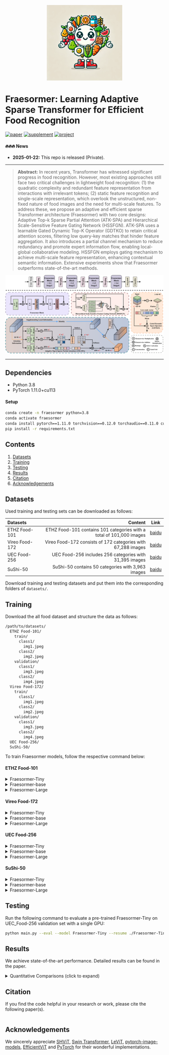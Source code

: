 <div align="center">
<p align="center"> <img src="figs/logo.webp" width="240px"> </p>
</div>

# Fraesormer: Learning Adaptive Sparse Transformer for Efficient Food Recognition

[![paper](https://img.shields.io/badge/arXiv-Paper-brightgreen)](http://arxiv.org/abs/2503.11995)
[![supplement](https://img.shields.io/badge/Supplementary-Material-B85252)]()
[![project](https://img.shields.io/badge/project-page-brightgreen)](https://zs1314.github.io/Fraesormer/)


#### 🔥🔥🔥 News


- **2025-01-22:** This repo is released (Private).

---

> **Abstract:** In recent years, Transformer has witnessed significant progress in food recognition. However, most existing
approaches still face two critical challenges in lightweight food
recognition: (1) the quadratic complexity and redundant feature
representation from interactions with irrelevant tokens; (2)
static feature recognition and single-scale representation, which
overlook the unstructured, non-fixed nature of food images
and the need for multi-scale features. To address these, we
propose an adaptive and efficient sparse Transformer architecture
(Fraesormer) with two core designs: Adaptive Top-k Sparse Partial
Attention (ATK-SPA) and Hierarchical Scale-Sensitive Feature
Gating Network (HSSFGN). ATK-SPA uses a learnable Gated
Dynamic Top-K Operator (GDTKO) to retain critical attention
scores, filtering low query-key matches that hinder feature
aggregation. It also introduces a partial channel mechanism
to reduce redundancy and promote expert information flow,
enabling local-global collaborative modeling. HSSFGN employs
gating mechanism to achieve multi-scale feature representation,
enhancing contextual semantic information. Extensive experiments
show that Fraesormer outperforms state-of-the-art methods.

![](figs/overview.png)

---

## Dependencies

- Python 3.8
- PyTorch 1.11.0+cu113

#### Setup
```bash
conda create -n fraesormer python=3.8
conda activate fraesormer
conda install pytorch==1.11.0 torchvision==0.12.0 torchaudio==0.11.0 cudatoolkit=11.3 -c pytorch
pip install -r requirements.txt
```

## Contents

1. [Datasets](#datasets)
1. [Training](#training)
1. [Testing](#testing)
1. [Results](#results)
1. [Citation](#citation)
1. [Acknowledgements](#acknowledgements)

## <a name="datasets"></a> Datasets

Used training and testing sets can be downloaded as follows:

| Datasets       |                                                              Content | Link |
|:---------------|---------------------------------------------------------------------:|:----:|
| ETHZ Food-101  | ETHZ Food-101 contains 101 categories with a total of 101,000 images | [baidu](https://pan.baidu.com/s/132hvhtorICv9j6o5ZErhgg?pwd=sa6w)     |
| Vireo Food-172 |         Vireo Food-172 consists of 172 categories with 67,288 images | [baidu](https://pan.baidu.com/s/1_9ya6xa9xQhL5HhtVIgO1g?pwd=e2mu)     |
| UEC Food-256   |              UEC Food-256 includes 256 categories with 31,395 images | [baidu](https://pan.baidu.com/s/1UXSBxPGTwTvFAiDJK3Cf5A?pwd=wcge)     |
| SuShi-50       |                    SuShi-50 contains 50 categories with 3,963 images |  [baidu](https://pan.baidu.com/s/1Er4_8_exnB0GMZvOm_7t5A?pwd=jknv)    |

Download training and testing datasets and put them into the corresponding folders of `datasets/`.



## <a name="training"></a> Training


Download the all food dataset and structure the data as follows:
```
/path/to/datasets/
  ETHZ Food-101/
    train/
      class1/
        img1.jpeg
      class2/
        img2.jpeg
    validation/
      class1/
        img3.jpeg
      class2/
        img4.jpeg
  Vireo Food-172/
    train/
      class1/
        img1.jpeg
      class2/
        img2.jpeg
    validation/
      class1/
        img3.jpeg
      class2/
        img4.jpeg
  UEC Food-256/        
  SuShi-50/
```

To train Fraesormer models, follow the respective command below:
#### ETHZ Food-101
<details>
<summary>
Fraesormer-Tiny
</summary>

```
python main.py --model Fraesormer-Tiny --data-set ETHZ_Food-101 --data-path $PATH_TO_ETHZ_Food-101 --output_dir $PATH_Result_ETHZ_Food-101
```
</details>

<details>
<summary>
Fraesormer-base
</summary>

```
python main.py --model Fraesormer-Base --data-set ETHZ_Food-101 --data-path $PATH_TO_ETHZ_Food-101 --output_dir $PATH_Result_ETHZ_Food-101
```
</details>

<details>
<summary>
Fraesormer-Large
</summary>

```
python main.py --model Fraesormer-Large --data-set ETHZ_Food-101 --data-path $PATH_TO_ETHZ_Food-101 --output_dir $PATH_Result_ETHZ_Food-101
```
</details>

#### Vireo Food-172
<details>
<summary>
Fraesormer-Tiny
</summary>

```
python main.py --model Fraesormer-Tiny --data-set Vireo_Food-172 --data-path $PATH_TO_Vireo_Food-172 --output_dir $PATH_Result_Vireo_Food-172
```
</details>

<details>
<summary>
Fraesormer-base
</summary>

```
python main.py --model Fraesormer-Base --data-set Vireo_Food-172 --data-path $PATH_TO_Vireo_Food-172 --output_dir $PATH_Result_Vireo_Food-172
```
</details>

<details>
<summary>
Fraesormer-Large
</summary>

```
python main.py --model Fraesormer-Large --data-set Vireo_Food-172 --data-path $PATH_TO_Vireo_Food-172 --output_dir $PATH_Result_Vireo_Food-172
```
</details>

#### UEC Food-256
<details>
<summary>
Fraesormer-Tiny
</summary>

```
python main.py --model Fraesormer-Tiny --data-set UEC_Food-256 --data-path $PATH_TO_UEC_Food-256 --output_dir $PATH_Result_UEC_Food-256
```
</details>

<details>
<summary>
Fraesormer-base
</summary>

```
python main.py --model Fraesormer-Base --data-set UEC_Food-256 --data-path $PATH_TO_UEC_Food-256 --output_dir $PATH_Result_UEC_Food-256
```
</details>

<details>
<summary>
Fraesormer-Large
</summary>

```
python main.py --model Fraesormer-Large --data-set UEC_Food-256 --data-path $PATH_TO_UEC_Food-256 --output_dir $PATH_Result_UEC_Food-256
```
</details>

#### SuShi-50
<details>
<summary>
Fraesormer-Tiny
</summary>

```
python main.py --model Fraesormer-Tiny --data-set SuShi-50 --data-path $PATH_TO_SuShi-50 --output_dir $PATH_Result_SuShi-50
```
</details>

<details>
<summary>
Fraesormer-base
</summary>

```
python main.py --model Fraesormer-Base --data-set SuShi-50 --data-path $PATH_TO_SuShi-50 --output_dir $PATH_Result_SuShi-50
```
</details>

<details>
<summary>
Fraesormer-Large
</summary>

```
python main.py --model Fraesormer-Large --data-set SuShi-50 --data-path $PATH_TO_SuShi-50 --output_dir $PATH_Result_SuShi-50
```
</details>



## <a name="testing"></a> Testing
Run the following command to evaluate a pre-trained Fraesormer-Tiny on UEC_Food-256 validation set with a single GPU:
```bash
python main.py --eval --model Fraesormer-Tiny --resume ./Fraesormer-Tiny.pth --data-path $PATH_TO_UEC_Food_256
```


## <a name="results"></a> Results

We achieve state-of-the-art performance. Detailed results can be found in the paper.

<details>
<summary>Quantitative Comparisons (click to expand)</summary>

- Results in Table 1 (main paper)

<p align="center">
  <img width="900" src="figs/Tab1.png">
</p>

- Results in Figure 1 (main paper)

<p align="center">
  <img width="900" src="figs/Fig1.png">
</p>


</details>





## <a name="citation"></a> Citation

If you find the code helpful in your research or work, please cite the following paper(s).

```

```



## <a name="acknowledgements"></a> Acknowledgements

We sincerely appreciate [SHViT](https://github.com/ysj9909/SHViT), [Swin Transformer](https://github.com/microsoft/swin-transformer), [LeViT](https://github.com/facebookresearch/LeViT), [pytorch-image-models](https://github.com/rwightman/pytorch-image-models), [EfficientViT](https://github.com/microsoft/Cream/tree/main/EfficientViT) and [PyTorch](https://github.com/pytorch/pytorch) for their wonderful implementations.
